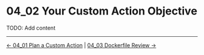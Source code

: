 # 04_02 Your Custom Action Objective

TODO: Add content

<!-- FooterStart -->
---
[← 04_01 Plan a Custom Action](../04_01_plan_a_custom_action/README.md) | [04_03 Dockerfile Review →](../04_03_dockerfile_review/README.md)
<!-- FooterEnd -->
